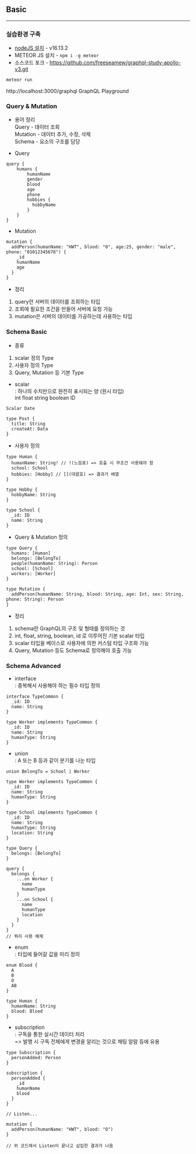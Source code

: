 ## Basic

---

### 실습환경 구축

- [nodeJS 설치](https://nodejs.org/en/) - v16.13.2
- METEOR JS 설치 - `npm i -g meteor`
- 소스코드 포크 - https://github.com/freeseamew/graphql-study-apollo-v3.git

```cmd
meteor run
```

http://localhost:3000/graphql GraphQL Playground

### Query & Mutation

- 용어 정리  
  Query - 데이터 조회  
  Mutation - 데이터 추가, 수정, 삭제  
  Schema - 요소의 구조를 담당

- Query

```
query {
    humans {
        humanName
        gender
        blood
        age
        phone
        hobbies {
          hobbyName
        }
    }
}
```

- Mutation

```
mutation {
  addPerson(humanName: "HWT", blood: "0", age:25, gender: "male", phone: "01012345678") {
    _id
    humanName
    age
  }
}

```

- 정리

1. query란 서버의 데이터를 조회하는 타입
2. 조회에 필요한 조건을 만들어 서버에 요청 가능
3. mutation은 서버의 데이터를 가공하는데 사용하는 타입

### Schema Basic

- 종류

1.  scalar 정의 Type
2.  사용자 정의 Type
3.  Query, Mutation 등 기본 Type

- scalar  
  : 하나의 수치만으로 완전히 표시되는 양 (원시 타입)  
  int float string boolean ID

```
Scalar Date

type Post {
  title: String
  createAt: Data
}
```

- 사용자 정의

```
type Human {
  humanName: String! // !(느낌표) => 호출 시 무조건 사용돼야 함
  school: School
  hobbies: [Hobby] // [](대괄호) => 결과가 배열
}

type Hobby {
  hobbyName: String
}

type School {
  _id: ID
  name: String
}
```

- Query & Mutation 정의

```
type Query {
  humans: [Human]
  belongs: [BelongTo]
  people(humanName: String): Person
  school: [School]
  workers: [Worker]
}

type Mutation {
  addPerson(humanName: String, blood: String, age: Int, sex: String, phone: String): Person
}
```

- 정리

1. schema란 GraphQL의 구조 및 형태를 정의하는 것
2. int, float, string, boolean, id 로 이루어진 기본 scalar 타입
3. scalar 타입을 베이스로 사용자에 의한 커스텀 타입 구조화 가능
4. Query, Mutation 등도 Schema로 정의해야 호출 가능

### Schema Advanced

- interface  
  : 중복해서 사용해야 하는 필수 타입 정의

```
interface TypeCommon {
  _id: ID
  name: String
}

type Worker implements TypeCommon {
  _id: ID
  name: String
  humanType: String
}
```

- union  
  : A 또는 B 등과 같이 분기를 나눈 타입

```
union BelongTo = School | Worker

type Worker implements TypeCommon {
  _id: ID
  name: String
  humanType: String
}

type School implements TypeCommon {
  _id: ID
  name: String
  humanType: String
  location: String
}

type Query {
  belongs: [BelongTo]
}
```

```
query {
  belongs {
    ...on Worker {
      name
      humanType
    }
    ...on School {
      name
      humanType
      location
    }
  }
}
// 쿼리 사용 예제
```

- enum  
  : 타입에 들어갈 값을 미리 정의

```
enum Blood {
  A
  B
  O
  AB
}

type Human {
  humanName: String
  blood: Blood
}
```

- subscription  
  : 구독을 통한 실시간 데이터 처리  
  => 발행 시 구독 전체에게 변경을 알리는 것으로 채팅 알람 등에 유용

```
type Subscription {
  personAdded: Person
}
```

```
subscription {
  personAdded {
    _id
    humanName
    blood
  }
}

// Listen...
```

```
mutation {
  addPerson(humanName: "HWT", blood: "O")
}

// 위 코드에서 Listen이 끝나고 삽입한 결과가 나옴
```

